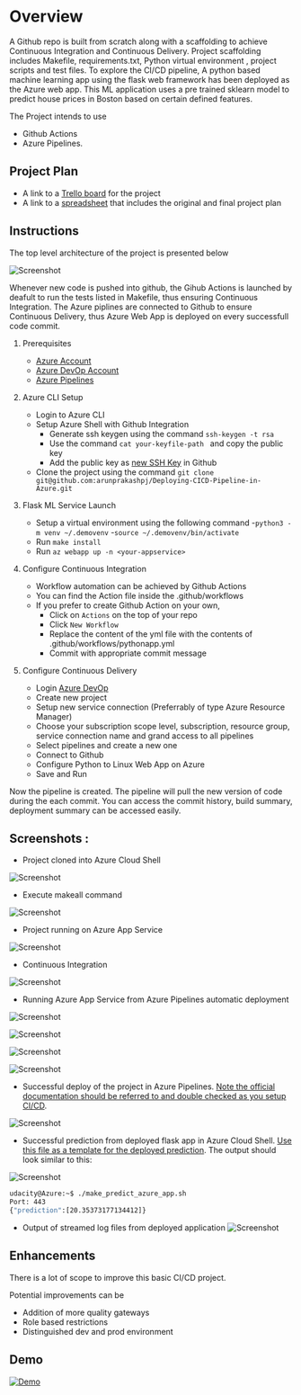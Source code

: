 # Overview

A Github repo is built from scratch along with a scaffolding to achieve Continuous Integration and Continuous Delivery. Project scaffolding includes Makefile, requirements.txt, Python virtual environment , project scripts and test files. To explore the CI/CD pipeline, A python based machine learning app using the flask web framework has been deployed as the Azure web app. This ML application uses a  pre trained sklearn model to predict house prices in Boston based on certain defined features. 

The Project intends to use
  * Github Actions 
  * Azure Pipelines.

## Project Plan

* A link to a [Trello board](https://trello.com/invite/b/F07Mi3K6/a9c19bf948cab478839cdbf2c1503506/ci-cd-pipeline) for the project
* A link to a [spreadsheet](https://docs.google.com/spreadsheets/d/1MFS6xWIB7cfRcSqM_KnP22ozhviLFGRJJuGsBnUFrnM/edit?usp=sharing) that includes the original and final project plan

## Instructions

The top level architecture of the project is presented below

![Screenshot](https://github.com/arunprakashpj/Deploying-CICD-Pipeline-in-Azure/blob/main/Screenshots/Architecture.png)

Whenever new code is pushed into github, the Gihub Actions is launched by deafult to run the tests listed in Makefile, thus ensuring Continuous Integration. The Azure piplines are connected to Github to ensure Continuous Delivery, thus Azure Web App is deployed on every successfull code commit.

1. Prerequisites
    - [Azure Account](https://portal.azure.com)
    - [Azure DevOp Account](https://dev.azure.com/)
    - [Azure Pipelines](https://github.com/marketplace/azure-pipelines)

2. Azure CLI Setup
    - Login to Azure CLI
    - Setup Azure Shell with Github Integration
        - Generate ssh keygen using the command ``ssh-keygen -t rsa ``
        - Use the command  ``cat your-keyfile-path `` and copy the public key
        - Add the public key as [new SSH Key](https://github.com/settings/keys) in Github
    - Clone the project using the command ``git clone git@github.com:arunprakashpj/Deploying-CICD-Pipeline-in-Azure.git``
        
3. Flask ML Service Launch
      - Setup a virtual environment using the following command
        -``python3 -m venv ~/.demovenv``
        -``source ~/.demovenv/bin/activate``
      - Run ``make install``
      - Run ``az webapp up -n <your-appservice>``
        
4. Configure Continuous Integration
    - Workflow automation can be achieved by Github Actions
    - You can find the Action file inside the .github/workflows
    - If you prefer to create Github Action on your own,
        - Click on ``Actions`` on the top of your repo
        - Click ``New Workflow``
        - Replace the content of the yml file with the contents of .github/workflows/pythonapp.yml
        - Commit with appropriate commit message
        
 4. Configure Continuous Delivery
    - Login [Azure DevOp](https://dev.azure.com/)
    - Create new project
    - Setup new service connection (Preferrably of type Azure Resource Manager)
    - Choose your subscription scope level, subscription, resource group, service connection name and grand access to all pipelines
    - Select pipelines and create a new one
    - Connect to Github
    - Configure Python to Linux Web App on Azure
    - Save and Run
    
Now the pipeline is created. The pipeline will pull the new version of code during the each commit. You can access the commit history, build summary, deployment summary can be accessed easily. 

## Screenshots :

* Project cloned into Azure Cloud Shell

![Screenshot](https://github.com/arunprakashpj/Deploying-CICD-Pipeline-in-Azure/blob/main/Screenshots/RepoClonedInAzureCLI.PNG)

* Execute makeall command

![Screenshot](https://github.com/arunprakashpj/Deploying-CICD-Pipeline-in-Azure/blob/main/Screenshots/MakeAll.PNG)

* Project running on Azure App Service

![Screenshot](https://github.com/arunprakashpj/Deploying-CICD-Pipeline-in-Azure/blob/main/Screenshots/Sklearn_homescreen.PNG)

* Continuous Integration

![Screenshot](https://github.com/arunprakashpj/Deploying-CICD-Pipeline-in-Azure/blob/main/Screenshots/azuredevops/GithubActions.PNG)

* Running Azure App Service from Azure Pipelines automatic deployment

![Screenshot](https://github.com/arunprakashpj/Deploying-CICD-Pipeline-in-Azure/blob/main/Screenshots/azuredevops/Pipeline.PNG)

![Screenshot](https://github.com/arunprakashpj/Deploying-CICD-Pipeline-in-Azure/blob/main/Screenshots/azuredevops/pipeline2.PNG)

![Screenshot](https://github.com/arunprakashpj/Deploying-CICD-Pipeline-in-Azure/blob/main/Screenshots/azuredevops/pipeline3.PNG)

![Screenshot](https://github.com/arunprakashpj/Deploying-CICD-Pipeline-in-Azure/blob/main/Screenshots/azuredevops/pipeline4.PNG)



* Successful deploy of the project in Azure Pipelines.  [Note the official documentation should be referred to and double checked as you setup CI/CD](https://docs.microsoft.com/en-us/azure/devops/pipelines/ecosystems/python-webapp?view=azure-devops).

![Screenshot](https://github.com/arunprakashpj/Deploying-CICD-Pipeline-in-Azure/blob/main/Screenshots/azuredevops/pipeline_deploy.PNG)

* Successful prediction from deployed flask app in Azure Cloud Shell.  [Use this file as a template for the deployed prediction](https://github.com/udacity/nd082-Azure-Cloud-DevOps-Starter-Code/blob/master/C2-AgileDevelopmentwithAzure/project/starter_files/flask-sklearn/make_predict_azure_app.sh).
The output should look similar to this:

![Screenshot](https://github.com/arunprakashpj/Deploying-CICD-Pipeline-in-Azure/blob/main/Screenshots/prediction.PNG)

```bash
udacity@Azure:~$ ./make_predict_azure_app.sh
Port: 443
{"prediction":[20.35373177134412]}
```

* Output of streamed log files from deployed application
![Screenshot](https://github.com/arunprakashpj/Deploying-CICD-Pipeline-in-Azure/blob/main/Screenshots/logs.PNG)


## Enhancements
There is a lot of scope to improve this basic CI/CD project.

Potential improvements can be 
* Addition of more quality gateways
* Role based restrictions
* Distinguished dev and prod environment 


## Demo 

[![Demo](https://github.com/arunprakashpj/Deploying-CICD-Pipeline-in-Azure/blob/main/Screenshots/clickhere.png)](https://www.youtube.com/watch?v=8vtAg1waRO8)
